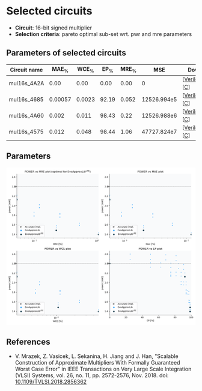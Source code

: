 
Selected circuits
===================
 - **Circuit**: 16-bit signed multiplier
 - **Selection criteria**: pareto optimal sub-set wrt. pwr and mre parameters

Parameters of selected circuits
----------------------------

| Circuit name | MAE<sub>%</sub> | WCE<sub>%</sub> | EP<sub>%</sub> | MRE<sub>%</sub> | MSE | Download |
| --- |  --- | --- | --- | --- | --- | --- | 
| mul16s_4A2A | 0.00 | 0.00 | 0.00 | 0.00 | 0 |  [[Verilog<sub>generic</sub>](mul16s_4A2A.v)]  [[C](mul16s_4A2A.c)] |
| mul16s_4685 | 0.00057 | 0.0023 | 92.19 | 0.052 | 12526.994e5 |   [[Verilog<sub>PDK45</sub>](mul16s_4685_pdk45.v)] [[C](mul16s_4685.c)] |
| mul16s_4A60 | 0.002 | 0.011 | 98.43 | 0.22 | 12526.988e6 |   [[Verilog<sub>PDK45</sub>](mul16s_4A60_pdk45.v)] [[C](mul16s_4A60.c)] |
| mul16s_4575 | 0.012 | 0.048 | 98.44 | 1.06 | 47727.824e7 |   [[Verilog<sub>PDK45</sub>](mul16s_4575_pdk45.v)] [[C](mul16s_4575.c)] |
    
Parameters
--------------
![Parameters figure](fig.png)

References
--------------
   - V. Mrazek, Z. Vasicek, L. Sekanina, H. Jiang and J. Han, "Scalable Construction of Approximate Multipliers With Formally Guaranteed Worst Case Error" in IEEE Transactions on Very Large Scale Integration (VLSI) Systems, vol. 26, no. 11, pp. 2572-2576, Nov. 2018. doi: [10.1109/TVLSI.2018.2856362](https://dx.doi.org/10.1109/TVLSI.2018.2856362)

             